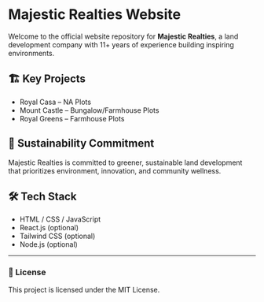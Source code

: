 ﻿# Majestic Realties Website

Welcome to the official website repository for **Majestic Realties**, a land development company with 11+ years of experience building inspiring environments.

## 🏗️ Key Projects
- Royal Casa – NA Plots
- Mount Castle – Bungalow/Farmhouse Plots
- Royal Greens – Farmhouse Plots

## 🌱 Sustainability Commitment
Majestic Realties is committed to greener, sustainable land development that prioritizes environment, innovation, and community wellness.

## 🛠️ Tech Stack
- HTML / CSS / JavaScript
- React.js (optional)
- Tailwind CSS (optional)
- Node.js (optional)

---

### 📄 License
This project is licensed under the MIT License.
